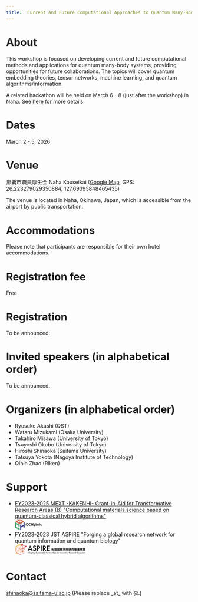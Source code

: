 ```yaml
---
title:  Current and Future Computational Approaches to Quantum Many-Body Systems 2026 (CompQMB2026)
---
```


# About
This workshop is focused on developing current and future computational methods and applications for quantum many-body systems, providing opportunities for future collaborations. The topics will cover quantum embedding theories, tensor networks, machine learning, and quantum algorithms/information.

A related hackathon will be held on March 6 - 8 (just after the workshop) in Naha. See [here](https://qc-hybrid.github.io/hackathon_in_okinawa_2026) for more details.

# Dates 
March 2 - 5, 2026

<!--
# Booklet
[PDF](/assets/booklet.pdf)

# Program
* [Scientific program](/assets/program.pdf)
* [Titles and abstracts of invited talks](invitedtalks.html)
* [Self-organized hands-on session](self-organized-hands-on.html): 15:10-18:00, September 27th


# Poster presentation
[Poster list](/assets/posters.pdf)
* The board size will be 164Hx113Wcm.
* Each presenter will have 1 minute to deliver their flash talk.
-->

# Venue
那覇市職員厚生会 Naha Kouseikai ([Google Map](https://maps.app.goo.gl/MRRnJZMSgkmPLGAv7), GPS: 26.223279029350884, 127.69395848465435)

The venue is located in Naha, Okinawa, Japan, which is accessible from the airport by public transportation.

# Accommodations

Please note that participants are responsible for their own hotel accommodations. 

<!--
We will provide hotel rooms for invited speakers. Other attendees may arrange their own hotel accommodations or reserve rooms in [Kashiwa Guest House](https://www.issp.u-tokyo.ac.jp/maincontents/accommodation_en.html) directly via their reservation system. Reservations for the guest house will start 3 months before the stay date. A detailed instruction is available [here](guesthouse.html).
-->

# Registration fee
Free

# Registration
To be announced.

# Invited speakers (in alphabetical order)
To be announced.

# Organizers (in alphabetical order)
* Ryosuke Akashi (QST)
* Wataru Mizukami (Osaka University)
* Takahiro Misawa (University of Tokyo)
* Tsuyoshi Okubo (University of Tokyo)
* Hiroshi Shinaoka (Saitama University)
* Tatsuya Yokota (Nagoya Institute of Technology)
* Qibin Zhao (Riken)

# Support
* [FY2023-2025 MEXT -KAKENHI- Grant-in-Aid for Transformative Research Areas (B) "Computational materials science based on quantum-classical hybrid algorithms"](https://qc-hybrid.github.io)<br><img src="./QCHybrid-logo-RGB03.png" alt="JSPS QC Hybrid" style="height: 30px;"/>
* FY2023-2028 JST ASPIRE "Forging a global research network for quantum information and quantum biology"<br><img src="./aspire_h_logo.png" alt="ASPIRE" style="height: 30px;"/>



# Contact
shinaoka@saitama-u.ac.jp (Please replace \_at\_ with @.)
